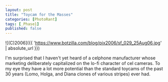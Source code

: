 ```yaml
---
layout: post
title: "Toycam for the Masses"
categories: [PhotoRant]
tags: [_Phase1]
published: false
---
```



![(C)2006]({{ 'https://www.botzilla.com/blog/pix2006/sf_029_25Aug06.jpg' | absolute_url }})


I'm surprised that I haven't yet heard of a celphone manufacturer whose marketing  deliberately capitalized on the lo-fi character of cel cameras. To my eye they have a lot more potential than the standard toycams of the past 30 years (Lomo, Holga, and Diana clones of various stripes) ever had.
